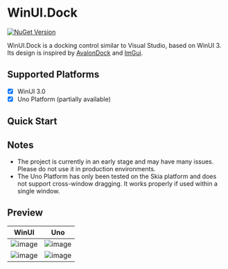 ﻿# WinUI.Dock

[![NuGet Version](https://img.shields.io/nuget/v/WinUI.Dock)](https://nuget.org/packages/WinUI.Dock)

WinUI.Dock is a docking control similar to Visual Studio, based on WinUI 3. Its design is inspired by [AvalonDock](https://github.com/Dirkster99/AvalonDock) and [ImGui](https://github.com/ocornut/imgui).

## Supported Platforms
- [x] WinUI 3.0
- [x] Uno Platform (partially available)

## Quick Start

## Notes
- The project is currently in an early stage and may have many issues. Please do not use it in production environments.
- The Uno Platform has only been tested on the Skia platform and does not support cross-window dragging. It works properly if used within a single window.

## Preview
| WinUI | Uno |
| ----- | --- |
| ![image](https://raw.githubusercontent.com/qian-o/WinUI.Dock/master/Screenshots/W1.png) | ![image](https://raw.githubusercontent.com/qian-o/WinUI.Dock/master/Screenshots/U1.png) |
| ![image](https://raw.githubusercontent.com/qian-o/WinUI.Dock/master/Screenshots/W2.png) | ![image](https://raw.githubusercontent.com/qian-o/WinUI.Dock/master/Screenshots/U2.png) |
